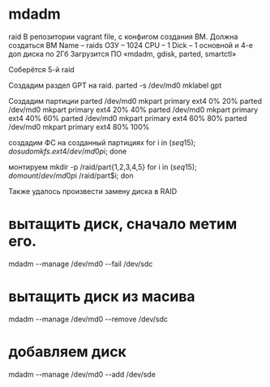 # mdadm
raid
В репозитории vagrant file, с конфигом создания ВМ.
Должна создаться ВМ 
Name – raids
ОЗУ – 1024
CPU – 1 
Dick – 1 основной и 4-е доп диска по 2Гб
Загрузится ПО «mdadm,  gdisk, parted, smartctl»

Соберётся 5-й raid

Создадим раздел GPT на raid.
parted -s /dev/md0 mklabel gpt

Создадим партиции 
parted /dev/md0 mkpart primary ext4 0% 20%
parted /dev/md0 mkpart primary ext4 20% 40%
parted /dev/md0 mkpart primary ext4 40% 60%
parted /dev/md0 mkpart primary ext4 60% 80%
parted /dev/md0 mkpart primary ext4 80% 100%

создадим ФС на созданный партициях
for i in $(seq 1 5); do sudo mkfs.ext4 /dev/md0p$i; done

монтируем
mkdir -p /raid/part{1,2,3,4,5}
for i in $(seq 1 5); do mount /dev/md0p$i /raid/part$i; don 

Также удалось произвести замену диска в RAID
# вытащить диск, сначало метим его.
mdadm --manage /dev/md0 --fail /dev/sdc 
# вытащить диск из масива
mdadm --manage /dev/md0 --remove /dev/sdc
# добавляем диск
mdadm --manage /dev/md0 --add /dev/sde
